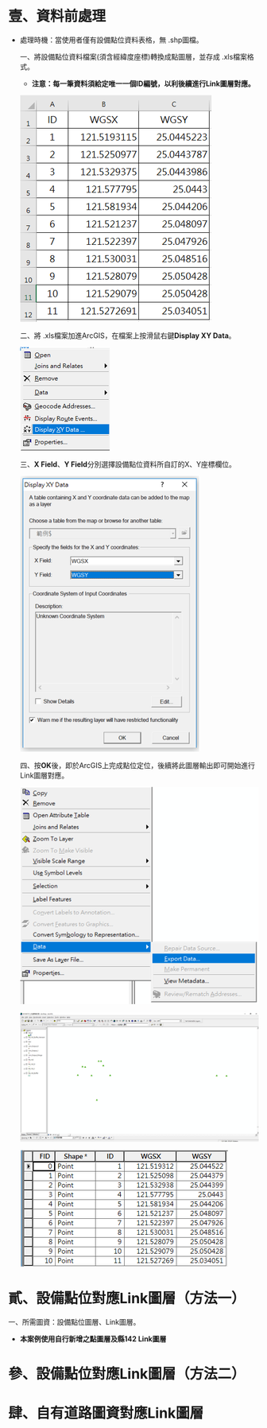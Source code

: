 # 壹、資料前處理

* 處理時機：當使用者僅有設備點位資料表格，無 .shp圖檔。

  一、將設備點位資料檔案(須含經緯度座標)轉換成點圖層，並存成 .xls檔案格式。
  
     * **注意：每一筆資料須給定唯一一個ID編號，以利後續進行Link圖層對應。**
     
     
  ![圖1 原始資料範例檔](0/0-1.png)
     
  
  二、將 .xls檔案加進ArcGIS，在檔案上按滑鼠右鍵**Display XY Data**。
  
  
  ![圖2 功能清單之一](0/0-2.png)
     
     
  三、**X Field**、**Y Field**分別選擇設備點位資料所自訂的X、Y座標欄位。
  
  
  ![圖3 Display XY Data功能視窗](0/0-3.png)
     
       
  四、按**OK**後，即於ArcGIS上完成點位定位，後續將此圖層輸出即可開始進行Link圖層對應。
    
  ![圖4 功能清單之二](0/0-4.png)
     
          
  ![圖5 設備點位產出結果示意圖](0/0-5.png)
     
   
  ![圖6 設備點位產出圖層之屬性資料](0/0-6.png)
  

# 貳、設備點位對應Link圖層（方法一）

  一、所需圖資：設備點位圖層、Link圖層。
  
   * **本案例使用自行新增之點圖層及縣142 Link圖層**

# 參、設備點位對應Link圖層（方法二）

# 肆、自有道路圖資對應Link圖層
